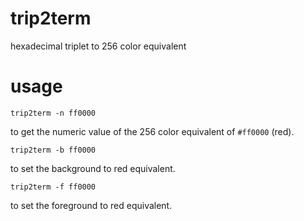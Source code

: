 # trip2term
hexadecimal triplet to 256 color equivalent

# usage

`trip2term -n ff0000`

to get the numeric value of the 256 color equivalent of `#ff0000` (red).

`trip2term -b ff0000`

to set the background to red equivalent.

`trip2term -f ff0000`

to set the foreground to red equivalent.
